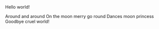 Hello world!






Around and around
On the moon merry go round
Dances moon princess
Goodbye cruel world!